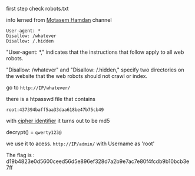 first step check robots.txt

info lerned from [Motasem Hamdan](https://youtu.be/9b2Uj4cCCPw) channel

```
User-agent: *
Disallow: /whatever
Disallow: /.hidden
```

"User-agent: *," indicates that the instructions that follow apply to all web robots.

"Disallow: /whatever" and "Disallow: /.hidden," specify two directories on the website that the web robots should not crawl or index.


go to `http://IP/whatever/`

there is a htpasswd file that contains

`root:437394baff5aa33daa618be47b75cb49`

with [cipher identifier](https://www.dcode.fr/cipher-identifier) it turns out to be md5

decrypt() = `qwerty123@`

we use it to acess. `http://IP/admin/` with Username as 'root'

The flag is : d19b4823e0d5600ceed56d5e896ef328d7a2b9e7ac7e80f4fcdb9b10bcb3e7ff



